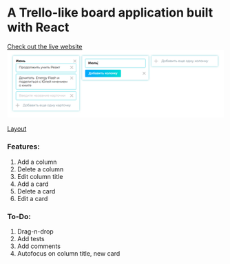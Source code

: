# A Trello-like board application built with React 
[Check out the live website](https://xeniasuper.github.io/trello-board/)
![image](https://github.com/xeniasuper/trello-board/blob/master/public/board-screen.png)

[Layout](https://www.figma.com/file/HWascyHh1QOpKF4PS88xUyCc/Trello-like-board?node-id=0%3A1)

### Features:
1) Add a column
2) Delete a column
3) Edit column title
3) Add a card
4) Delete a card
5) Edit a card

### To-Do:
1) Drag-n-drop
2) Add tests
3) Add comments
4) Autofocus on column title, new card
